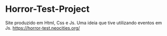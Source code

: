# Horror-Test-Project
Site produzido em Html, Css e Js. Uma ideia que tive utilizando eventos em Js.
https://horror-test.neocities.org/
